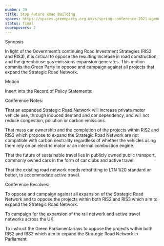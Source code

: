 ```yaml
---
number: 39
title: Stop Future Road Building
spaces: https://spaces.greenparty.org.uk/s/spring-conference-2021-agenda-forum2/?contentId=78603
status: final
coproposers: 2
---
```

Synopsis


In light of the Government’s continuing Road Investment Strategies (RIS2 and RIS3), it is critical to oppose the resulting increase in road construction, and the greenhouse gas emissions expansion generates. This motion commits the Green Party to oppose and campaign against all projects that expand the Strategic Road Network.


Motion


Insert into the Record of Policy Statements:


Conference Notes:


That an expanded Strategic Road Network will increase private motor vehicle use, through induced demand and car dependency, and will not reduce congestion, pollution or carbon emissions.


That mass car ownership and the completion of the projects within RIS2 and RIS3 which propose to expand the Strategic Road Network are not compatible with carbon neutrality regardless of whether the vehicles using them rely on an electric motor or an internal combustion engine.


That the future of sustainable travel lies in publicly owned public transport, commonly owned cars in the form of car clubs and active travel.


That the existing road network needs retrofitting to LTN 1/20 standard or better, to accommodate active travel.


Conference Resolves:


To oppose and campaign against all expansion of the Strategic Road Network and to oppose the projects within both RIS2 and RIS3 which aim to expand the Strategic Road Network.


To campaign for the expansion of the rail network and active travel networks across the UK.


To instruct the Green Parliamentarians to oppose the projects within both RIS2 and RIS3 which aim to expand the Strategic Road Network in Parliament.
